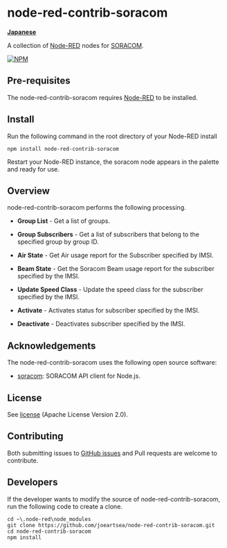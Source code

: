 node-red-contrib-soracom
========================

[**Japanese**](./README_ja.md)

A collection of <a href="http://nodered.org" target="_new">Node-RED</a> nodes for <a href="https://soracom.jp/" target="_new">SORACOM</a>.

[![NPM](https://nodei.co/npm/node-red-contrib-soracom.png?downloads=true)](https://nodei.co/npm/node-red-contrib-soracom/)

Pre-requisites
-------

The node-red-contrib-soracom requires <a href="http://nodered.org" target="_new">Node-RED</a> to be installed.

Install
-------

Run the following command in the root directory of your Node-RED install

    npm install node-red-contrib-soracom

Restart your Node-RED instance, the soracom node appears in the palette and ready for use.


Overview
-------

node-red-contrib-soracom performs the following processing.

- **Group List** - Get a list of groups.

- **Group Subscribers** - Get a list of subscribers that belong to the specified group by group ID.

- **Air State** - Get Air usage report for the Subscriber specified by IMSI.

- **Beam State** - Get the Soracom Beam usage report for the subscriber specified by the IMSI.

- **Update Speed Class** - Update the speed class for the subscriber specified by the IMSI.

- **Activate** - Activates status for subscriber specified by the IMSI.

- **Deactivate** - Deactivates subscriber specified by the IMSI.


Acknowledgements
----------------

The node-red-contrib-soracom uses the following open source software:

- [soracom](https://github.com/tatsuyaoiw/soracom): SORACOM API client for Node.js.

License
-------

See [license](https://github.com/joeartsea/node-red-contrib-soracom/blob/master/LICENSE) (Apache License Version 2.0).

Contributing
-------

Both submitting issues to [GitHub issues](https://github.com/joeartsea/node-red-contrib-soracom/issues) and Pull requests are welcome to contribute.


Developers
-------

If the developer wants to modify the source of node-red-contrib-soracom, run the following code to create a clone.

```
cd ~\.node-red\node_modules
git clone https://github.com/joeartsea/node-red-contrib-soracom.git
cd node-red-contrib-soracom
npm install
```
